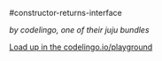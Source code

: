 #constructor-returns-interface

_by codelingo, one of their juju bundles_


[Load up in the codelingo.io/playground](https://codelingo.io/playground/?repo=github.com/codelingo/hub&dir=tenets/codelingo/juju/constructor-returns-interface&tenet=codelingo/juju/constructor-returns-interface)
